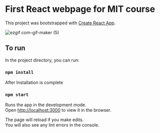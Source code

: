 # First React webpage for MIT course

This project was bootstrapped with [Create React App](https://github.com/facebook/create-react-app).

![ezgif com-gif-maker (5)](https://user-images.githubusercontent.com/48078919/144368553-31636f86-05fc-4042-a464-2b4db640107b.gif)

## To run

In the project directory, you can run:

### `npm install`

After Installation is complete

### `npm start`

Runs the app in the development mode.\
Open [http://localhost:3000](http://localhost:3000) to view it in the browser.

The page will reload if you make edits.\
You will also see any lint errors in the console.

